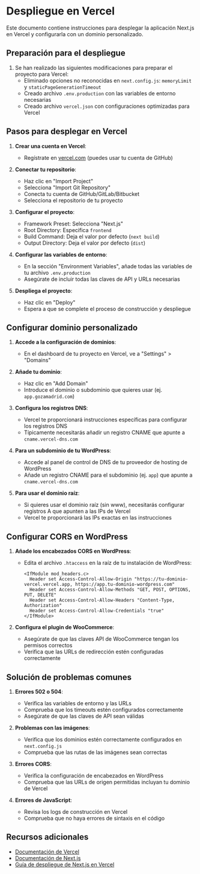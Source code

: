 # Despliegue en Vercel

Este documento contiene instrucciones para desplegar la aplicación Next.js en Vercel y configurarla con un dominio personalizado.

## Preparación para el despliegue

1. Se han realizado las siguientes modificaciones para preparar el proyecto para Vercel:
   - Eliminado opciones no reconocidas en `next.config.js`: `memoryLimit` y `staticPageGenerationTimeout`
   - Creado archivo `.env.production` con las variables de entorno necesarias
   - Creado archivo `vercel.json` con configuraciones optimizadas para Vercel

## Pasos para desplegar en Vercel

1. **Crear una cuenta en Vercel**:
   - Regístrate en [vercel.com](https://vercel.com) (puedes usar tu cuenta de GitHub)

2. **Conectar tu repositorio**:
   - Haz clic en "Import Project"
   - Selecciona "Import Git Repository"
   - Conecta tu cuenta de GitHub/GitLab/Bitbucket
   - Selecciona el repositorio de tu proyecto

3. **Configurar el proyecto**:
   - Framework Preset: Selecciona "Next.js"
   - Root Directory: Especifica `frontend`
   - Build Command: Deja el valor por defecto (`next build`)
   - Output Directory: Deja el valor por defecto (`dist`)

4. **Configurar las variables de entorno**:
   - En la sección "Environment Variables", añade todas las variables de tu archivo `.env.production`
   - Asegúrate de incluir todas las claves de API y URLs necesarias

5. **Despliega el proyecto**:
   - Haz clic en "Deploy"
   - Espera a que se complete el proceso de construcción y despliegue

## Configurar dominio personalizado

1. **Accede a la configuración de dominios**:
   - En el dashboard de tu proyecto en Vercel, ve a "Settings" > "Domains"

2. **Añade tu dominio**:
   - Haz clic en "Add Domain"
   - Introduce el dominio o subdominio que quieres usar (ej. `app.gozamadrid.com`)

3. **Configura los registros DNS**:
   - Vercel te proporcionará instrucciones específicas para configurar los registros DNS
   - Típicamente necesitarás añadir un registro CNAME que apunte a `cname.vercel-dns.com`

4. **Para un subdominio de tu WordPress**:
   - Accede al panel de control de DNS de tu proveedor de hosting de WordPress
   - Añade un registro CNAME para el subdominio (ej. `app`) que apunte a `cname.vercel-dns.com`

5. **Para usar el dominio raíz**:
   - Si quieres usar el dominio raíz (sin www), necesitarás configurar registros A que apunten a las IPs de Vercel
   - Vercel te proporcionará las IPs exactas en las instrucciones

## Configurar CORS en WordPress

1. **Añade los encabezados CORS en WordPress**:
   - Edita el archivo `.htaccess` en la raíz de tu instalación de WordPress:
     ```
     <IfModule mod_headers.c>
       Header set Access-Control-Allow-Origin "https://tu-dominio-vercel.vercel.app, https://app.tu-dominio-wordpress.com"
       Header set Access-Control-Allow-Methods "GET, POST, OPTIONS, PUT, DELETE"
       Header set Access-Control-Allow-Headers "Content-Type, Authorization"
       Header set Access-Control-Allow-Credentials "true"
     </IfModule>
     ```

2. **Configura el plugin de WooCommerce**:
   - Asegúrate de que las claves API de WooCommerce tengan los permisos correctos
   - Verifica que las URLs de redirección estén configuradas correctamente

## Solución de problemas comunes

1. **Errores 502 o 504**:
   - Verifica las variables de entorno y las URLs
   - Comprueba que los timeouts estén configurados correctamente
   - Asegúrate de que las claves de API sean válidas

2. **Problemas con las imágenes**:
   - Verifica que los dominios estén correctamente configurados en `next.config.js`
   - Comprueba que las rutas de las imágenes sean correctas

3. **Errores CORS**:
   - Verifica la configuración de encabezados en WordPress
   - Comprueba que las URLs de origen permitidas incluyan tu dominio de Vercel

4. **Errores de JavaScript**:
   - Revisa los logs de construcción en Vercel
   - Comprueba que no haya errores de sintaxis en el código

## Recursos adicionales

- [Documentación de Vercel](https://vercel.com/docs)
- [Documentación de Next.js](https://nextjs.org/docs)
- [Guía de despliegue de Next.js en Vercel](https://nextjs.org/docs/deployment) 